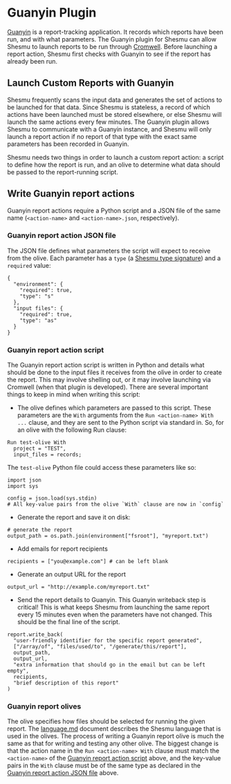 # Guanyin Plugin
[Guanyin](https://github.com/oicr-gsi/guanyin) is a report-tracking application.
It records which reports have been run, and with what parameters.
The Guanyin plugin for Shesmu can allow Shesmu to launch reports to be run
through [Cromwell](https://github.com/broadinstitute/cromwell). Before
launching a report action, Shesmu first checks with Guanyin to see if the
report has already been run.

## Launch Custom Reports with Guanyin
Shesmu frequently scans the input data and generates the set of actions to be
launched for that data. Since Shesmu is stateless, a record of which actions
have been launched must be stored elsewhere, or else Shesmu will launch the same
actions every few minutes. The Guanyin plugin allows Shesmu to communicate with
a Guanyin instance, and Shesmu will only launch a report action if no report
of that type with the exact same parameters has been recorded in Guanyin.

Shesmu needs two things in order to launch a custom report action: a script to
define how the report is run, and an olive to determine what data should be
passed to the report-running script.

## Write Guanyin report actions
Guanyin report actions require a Python script and a JSON file of the same name
(`<action-name>` and `<action-name>.json`, respectively). 

### Guanyin report action JSON file
The JSON file defines what parameters the script will expect to receive from the
olive. Each parameter has a `type` (a [Shesmu
type signature](https://github.com/oicr-gsi/shesmu/blob/master/language.md#types))
and a `required` value:
```
{
  "environment": {
    "required": true,
    "type": "s"
  },
  "input files": {
    "required": true,
    "type": "as"
  }
}
```

### Guanyin report action script
The Guanyin report action script is written in Python and details what should 
be done to the input files it receives from the olive in order to create the 
report. This may involve shelling out, or it may involve launching via 
Cromwell (when that plugin is developed). There are several important things 
to keep in mind when writing this script:
  * The olive defines which parameters are passed to this script. These
    parameters are the `With` arguments from the `Run <action-name> With ...`
clause, and they are sent to the Python script via standard in. So, for an olive
with the following Run clause:
  ```
  Run test-olive With
    project = "TEST",
    input_files = records;
  ```
  The `test-olive` Python file could access these parameters like so:
  ```
  import json
  import sys

  config = json.load(sys.stdin)
  # All key-value pairs from the olive `With` clause are now in `config`
  ```
  * Generate the report and save it on disk:
  ```
  # generate the report
  output_path = os.path.join(environment["fsroot"], "myreport.txt")
  ```
  * Add emails for report recipients
  ```
  recipients = ["you@example.com"] # can be left blank
  ```
  * Generate an output URL for the report
  ```
  output_url = "http://example.com/myreport.txt"
  ```
  * Send the report details to Guanyin. This Guanyin writeback step is critical!
  This is what keeps Shesmu from launching the same report every 15 minutes even
  when the parameters have not changed. This should be the final line of the
  script.
  ```
  report.write_back(
    "user-friendly identifier for the specific report generated",
    ["/array/of", "files/used/to", "/generate/this/report"],
    output_path,
    output_url,
    "extra information that should go in the email but can be left empty",
    recipients,
    "brief description of this report"
  )
  ```

### Guanyin report olives
The olive specifies how files should be selected for running the given report.
The
[language.md](https://github.com/oicr-gsi/shesmu/blob/master/language.md#olives-and-clauses)
document describes the Shesmu language that is used in the olives. The process
of writing a Guanyin report olive is much the same as that for writing and
testing any other olive. The biggest change is that the action name in the `Run
<action-name> With` clause must match the `<action-name>` of the [Guanyin
report action script](#guanyin-report-action-script) above, and the key-value
pairs in the `With` clause must be of the same type as declared in the [Guanyin
report action JSON file](#guanyin-report-action-json-file) above.
